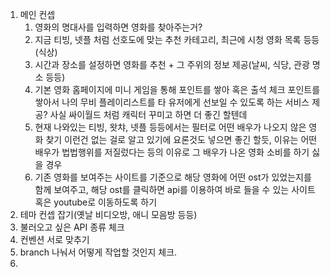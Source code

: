 1. 메인 컨셉
   1. 영화의 명대사를 입력하면 영화를 찾아주는거?
   2. 지금 티빙, 넷플 처럼 선호도에 맞는 추천 카테고리, 최근에 시청 영화 목록 등등 (식상)
   3. 시간과 장소를 설정하면 영화를 추천 + 그 주위의  정보 제공(날씨, 식당, 관광 명소 등등)
   4. 기본 영화 홈페이지에 미니 게임을 통해 포인트를 쌓아 혹은 출석 체크 포인트를 쌓아서 나의 무비 플레이리스트를 타 유저에게 선보일 수 있도록 하는 서비스 제공? 사실 싸이월드 처럼 캐릭터 꾸미고 하면 더 좋긴 할텐데 
   5. 현재 나와있는 티빙, 왓챠, 넷플 등등에서는 필터로 어떤 배우가 나오지 않은 영화 찾기 이런건 없는 걸로 알고 있기에 요론것도 넣으면 좋긴 할듯, 이유는 어떤 배우가 법법행위를 저질렀다는 등의 이유로 그 배우가 나온 영화 소비를 하기 싫을 경우
   6. 기존 영화를 보여주는 사이트를 기준으로 해당 영화에 어떤 ost가 있었는지를 함께 보여주고, 해당 ost를 클릭하면 api를 이용하여 바로 들을 수 있는 사이트 혹은 youtube로 이동하도록 하기 
2. 테마 컨셉 잡기(옛날 비디오방, 애니 모음방 등등)
3. 불러오고 싶은 API 종류 체크
4. 컨벤션 서로 맞추기
5. branch 나눠서 어떻게 작업할 것인지 체크.
6. 